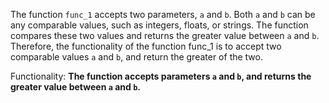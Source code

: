 The function `func_1` accepts two parameters, `a` and `b`. Both `a` and `b` can be any comparable values, such as integers, floats, or strings. The function compares these two values and returns the greater value between `a` and `b`. Therefore, the functionality of the function func_1 is to accept two comparable values `a` and `b`, and return the greater of the two. 

Functionality: **The function accepts parameters `a` and `b`, and returns the greater value between `a` and `b`.**